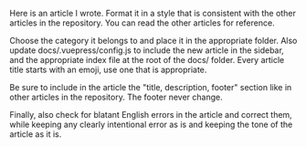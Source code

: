 Here is an article I wrote. Format it in a style that is consistent with the other articles in the repository. You can read the other articles for reference.

Choose the category it belongs to and place it in the appropriate folder. Also update docs/.vuepress/config.js to include the new article in the sidebar, and the appropriate index file at the root of the docs/ folder.
Every article title starts with an emoji, use one that is appropriate.

Be sure to include in the article the "title, description, footer" section like in other articles in the repository. The footer never change.

Finally, also check for blatant English errors in the article and correct them, while keeping any clearly intentional error as is and keeping the tone of the article as it is.
